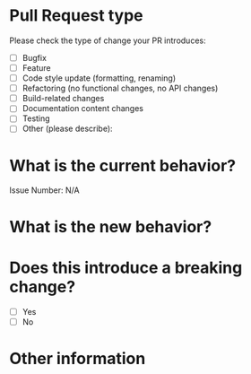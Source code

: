 <!--- Please provide a general summary of your changes in the title above -->

# Pull Request type

<!-- Please try to limit your pull request to one type; submit multiple pull requests if needed. -->

Please check the type of change your PR introduces:

- [ ] Bugfix
- [ ] Feature
- [ ] Code style update (formatting, renaming)
- [ ] Refactoring (no functional changes, no API changes)
- [ ] Build-related changes
- [ ] Documentation content changes
- [ ] Testing
- [ ] Other (please describe):

# What is the current behavior?

<!-- Please describe the current behavior that you are modifying, or link to a relevant issue. -->

Issue Number: N/A

# What is the new behavior?

<!-- Please describe the behavior or changes that are being added by this PR. -->

# Does this introduce a breaking change?

- [ ] Yes
- [ ] No

<!-- If this does introduce a breaking change, please describe the impact and migration path for existing applications below. -->

# Other information

<!-- Any other information that is important to this PR, such as screenshots of how the component looks before and after the change. -->
